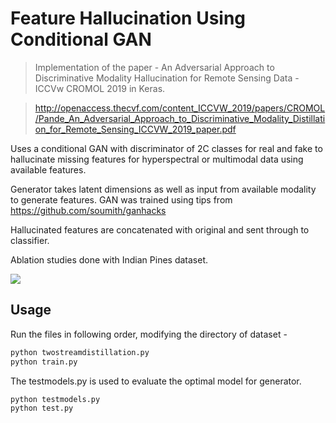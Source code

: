 # Feature Hallucination Using Conditional GAN

>Implementation of the paper - An Adversarial Approach to Discriminative Modality Hallucination for Remote Sensing Data - ICCVw CROMOL 2019 in Keras.

>http://openaccess.thecvf.com/content_ICCVW_2019/papers/CROMOL/Pande_An_Adversarial_Approach_to_Discriminative_Modality_Distillation_for_Remote_Sensing_ICCVW_2019_paper.pdf

Uses a conditional GAN with discriminator of 2C classes for real and fake to hallucinate missing features for hyperspectral or multimodal data using available features.

Generator takes latent dimensions as well as input from available modality to generate features.
GAN was trained using tips from https://github.com/soumith/ganhacks

Hallucinated features are concatenated with original and sent through to classifier.

Ablation studies done with Indian Pines dataset.

![](poster_iccv.jpg)

## Usage

Run the files in following order, modifying the directory of dataset -

```sh
python twostreamdistillation.py
python train.py
```
The testmodels.py is used to evaluate the optimal model for generator.

```sh
python testmodels.py
python test.py
```









